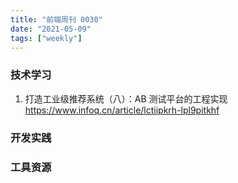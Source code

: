 ```yaml
---
title: "前端周刊 0030"
date: "2021-05-09"
tags: ["weekly"]
---
```


### 技术学习
1. 打造工业级推荐系统（八）：AB 测试平台的工程实现 https://www.infoq.cn/article/lctiipkrh-lpl9pitkhf

### 开发实践


### 工具资源
